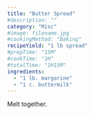 ```yaml
---
title: "Butter Spread"
#description: ""
category: "Misc"
#image: filename.jpg
#cookingMethod: "Baking"
recipeYield: "1 lb spread"
#prepTime: "15M"
#cookTime: "1H"
#totalTime: "1H15M"
ingredients:
  - "1 lb. margarine"
  - "1 c. buttermilk"
---
```


Melt together.